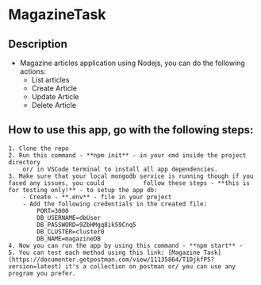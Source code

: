 # MagazineTask

## Description
- Magazine articles application using Nodejs, you can do the following actions:
    - List articles
    - Create Article
    - Update Article
    - Delete Article

## How to use this app, go with the following steps:
    1. Clone the repo
    2. Run this command - **npm init** - in your cmd inside the project directory 
        or/ in VSCode terminal to install all app dependencies.
    3. Make sure that your local mongodb service is running though if you faced any issues, you could           follow these steps - **this is for testing only!** - to setup the app db:
        - Create - **.env** - file in your project
        - Add the following credentials in the created file:
            PORT=3000
            DB_USERNAME=dbUser
            DB_PASSWORD=9ZbHMgq8ik59Cnq5
            DB_CLUSTER=cluster0
            DB_NAME=magazineDB
    4. Now you can run the app by using this command - **npm start** - 
    5. You can test each method using this link: [Magazine Task](https://documenter.getpostman.com/view/11135864/T1DjkfP5?version=latest) it's a collection on postman or/ you can use any program you prefer.


   



